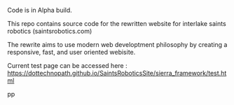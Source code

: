 Code is in Alpha build.

This repo contains source code for the rewritten website for interlake saints robotics (saintsrobotics.com)

The rewrite aims to use modern web developtment philosophy by creating a responsive, fast, and user oriented webisite.

Current test page can be accessed here :
https://dottechnopath.github.io/SaintsRoboticsSite/sierra_framework/test.html

pp
